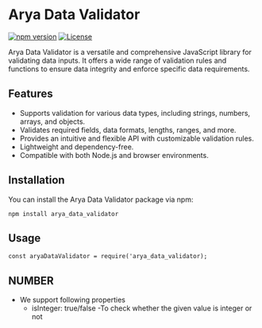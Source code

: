 <!-- Replace the placeholders with your actual content -->

# Arya Data Validator

[![npm version](https://img.shields.io/npm/v/arya_data_validator.svg)](https://www.npmjs.com/package/arya_data_validator)
[![License](https://img.shields.io/badge/license-MIT-blue.svg)](https://opensource.org/licenses/MIT)

Arya Data Validator is a versatile and comprehensive JavaScript library for validating data inputs. It offers a wide range of validation rules and functions to ensure data integrity and enforce specific data requirements.

## Features

- Supports validation for various data types, including strings, numbers, arrays, and objects.
- Validates required fields, data formats, lengths, ranges, and more.
- Provides an intuitive and flexible API with customizable validation rules.
- Lightweight and dependency-free.
- Compatible with both Node.js and browser environments.

## Installation

You can install the Arya Data Validator package via npm:

```shell
npm install arya_data_validator
```

## Usage
```shell
const aryaDataValidator = require('arya_data_validator);
```

## NUMBER
- We support following properties
  - isInteger: true/false
      -To check whether the given value is integer or not
